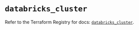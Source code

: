 # `databricks_cluster`

Refer to the Terraform Registry for docs: [`databricks_cluster`](https://registry.terraform.io/providers/databricks/databricks/1.84.0/docs/resources/cluster).
